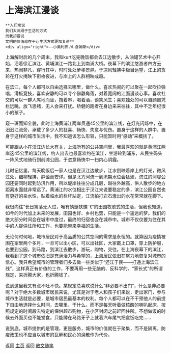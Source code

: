 # 上海滨江漫谈

```{tip}  
**人们常说   
我们太沉溺于生活的方式   
而我却要说   
文明的价值就在于让生活方式更加复杂**  
<div align="right">——小奥利弗.W.詹姆斯</div>
```

上海解封后的几个周末，我和kurt吃完晚饭都会去江边散步，从油罐艺术中心开始，沿着徐汇滨江、黄埔滨江一路北上到南浦大桥。夜幕下的滨江悠游者四方云来，热闹非凡，穿行其中，时时处处步移景异。于凉风轻拂中极目远望，江上的货轮在灯火掩映下衔枚夜进，与岸上的人群相映成趣。

在滨江，每个人都可以自由选择去哪里，做什么。喜欢热闹的可以聚在一起吹拉弹唱，滑板竞技，喜欢安静的可以寻个僻静角落，对着宽阔的江面漫谈心事。喜欢社交的可以一群人席地而坐，撸着串，喝着酒，谈笑风生；喜欢独处的可以自顾自凭栏远眺，放飞思绪，无人会来打扰。矫健的跑者在身边来来往往，其中不乏年纪很小的孩子。

窥一斑而知全貌，此时上海黄浦江两岸贯通45公里的滨江线，在灯光闪烁中，在汩汩江流旁，承载了多少人的狂喜、畅快、失意与忧伤。置身于这样的人群中，置身于这样的城市生活中，我不知道该怎么形容，只能暂时用“感动”来概括了。

可能跟从小在汉江边长大有关，上海所有的公共空间里，我最喜欢的就是黄浦江两岸这45公里的滨江线，约人出去也最喜欢约在滨江，坐游轮到浦东，从民生码头一阵风式地骑行到前滩公园，于恣意畅快中一扫内心阴霾。

儿时记忆里，每天晚饭后一家人也是在汉江边散步，江水倒映着岸上的灯光，微风过处，细柳轻拂，静谧而安详。但是北方河流一到汛期水位会猛涨，滨江的河堤公园还要同时起到防汛作用，所以堤岸往往分成几层，越往外越高，供人散步的地方距离水面就非常远了。黄浦江的水位相比于汉江来说要稳定的多，滨江公园自然也有更好的亲水性，贴着临水的栏杆站定，江流拍打岩石激出的水花常常就在脚下。

我很向往“长日篱落无人过，唯有蜻蜓蛱蝶飞”的田园牧歌式的生活，但我也知道，如今的时代加上未来的发展，田园也好、乡村也罢，只能是一个遥远的梦。我们的绝大部分时间会在城市中度过，最终的归宿也会在城市中。城市不仅仅要为住在其中的人提供住所和工作，也要能带来幸福的生活。

无论何时何地，城市居民对于高品质的公共空间的需求是永恒的。就算因为疫情被困在家里两个多月，一旦可以出小区，可以出社区，大家戴上口罩，穿上防护服，也要到公园，到马路，到滨江去散步，游玩，购物，交往。在上海夜幕下的滨江，我看到了这个城市依旧是充满活力与希望的，上海居民依旧在努力地恢复对城市的信心。我只希望城市的管理者们多去做一些类似于“还江于民——打通上海滨江线”，这样真正有价值的工作，不要再用一些无脑的、反科学的、“家长式”的所谓规定，来折腾大家，也折腾钱了。

说到这里我又有点不吐不快。某规定总喜欢说什么“非必要不出门”，什么是非必要呢？对于绝大多数城市居民来说，尤其是对于老人和孩子们来说，走出家门，参与城市生活就是必要，是城市居民最基本的权利。每个人都可以在不干预他人的前提下自由地选择什么时间，去哪里，干什么。而不是每天听着做核酸的喇叭起床，按照规定的时间段去特定的保供超市购物，在小区封闭之前赶回住所。不想做饭的时候去外面买也不能堂食，只能蹲在马路牙子上就着汽车尾气把盒饭吃完……

说到底，城市提供的是管理，更是服务，城市的价值就在于聚集，而不是隔离，防疫政策也不应当以城市的瓦解和民心的涣散作为代价。


返回 [主页](../../../intro.md) 
返回 [散文随笔](../../../posts/essaycollection.md)